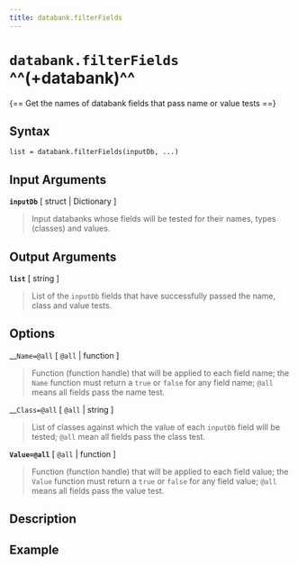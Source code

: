 ```yaml
---
title: databank.filterFields
---
```


# `databank.filterFields` ^^(+databank)^^

{== Get the names of databank fields that pass name or value tests ==}

## Syntax

    list = databank.filterFields(inputDb, ...)


## Input Arguments 

__`inputDb`__ [ struct | Dictionary ]
> 
> Input databanks whose fields will be tested for their names, types
> (classes) and values.
> 

## Output Arguments 

__`list`__ [ string ]
> 
> List of the `inputDb` fields that have successfully passed the name,
> class and value tests.
> 

## Options

__`Name=@all` [ `@all` | function ]
> 
> Function (function handle) that will be applied to each field name; the
> `Name` function must return a `true` or `false` for any field name;
> `@all` means all fields pass the name test.
> 

__`Class=@all` [ `@all` | string ]
> 
> 
> List of classes against which the value of each `inputDb` field will be
> tested; `@all` mean all fields pass the class test.
> 

__`Value=@all`__ [ `@all` | function ]
> 
> Function (function handle) that will be applied to each field value; the
> `Value` function must return a `true` or `false` for any field value;
> `@all` means all fields pass the value test.
> 

## Description


## Example

